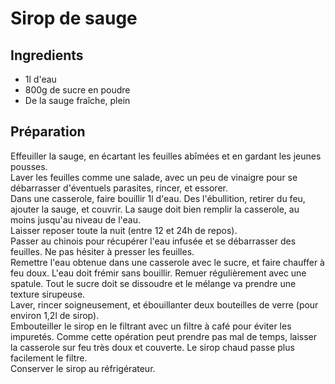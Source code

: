 # Sirop de sauge

## Ingredients

- 1l d'eau
- 800g de sucre en poudre
- De la sauge fraîche, plein

## Préparation

Effeuiller la sauge, en écartant les feuilles abîmées et en gardant les jeunes pousses. \
Laver les feuilles comme une salade, avec un peu de vinaigre pour se débarrasser d'éventuels parasites, rincer, et essorer. \
Dans une casserole, faire bouillir 1l d'eau. Des l'ébullition, retirer du feu, ajouter la sauge, et couvrir. La sauge doit bien remplir la casserole, au moins jusqu'au niveau de l'eau. \
Laisser reposer toute la nuit (entre 12 et 24h de repos). \
Passer au chinois pour récupérer l'eau infusée et se débarrasser des feuilles. Ne pas hésiter à presser les feuilles. \
Remettre l'eau obtenue dans une casserole avec le sucre, et faire chauffer à feu doux. L'eau doit frémir sans bouillir. Remuer régulièrement avec une spatule. Tout le sucre doit se dissoudre et le mélange va prendre une texture sirupeuse. \
Laver, rincer soigneusement, et ébouillanter deux bouteilles de verre (pour environ 1,2l de sirop). \
Embouteiller le sirop en le filtrant avec un filtre à café pour éviter les impuretés. Comme cette opération peut prendre pas mal de temps, laisser la casserole sur feu très doux et couverte. Le sirop chaud passe plus facilement le filtre. \
Conserver le sirop au réfrigérateur. 

